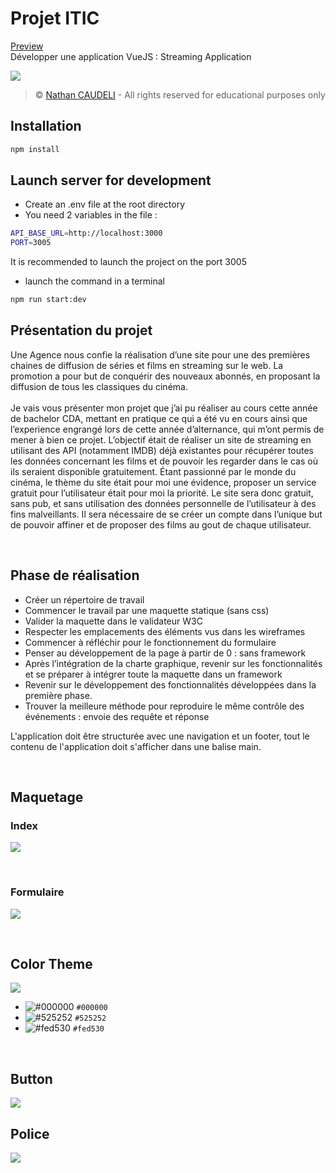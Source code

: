 # Projet ITIC
[Preview](https://nathancdl.github.io/projet_itic/)
<br>
Développer une application VueJS : Streaming Application

![](https://i.imgur.com/apd0OYs.png)

> &copy; [Nathan CAUDELI](https://www.linkedin.com/in/nathancdl/) - All rights reserved for educational purposes only


## Installation
```sh
npm install
```

## Launch server for development
 * Create an .env file at the root directory
 * You need 2 variables in the file :
```sh
API_BASE_URL=http://localhost:3000
PORT=3005
```
It is recommended to launch the project on the port 3005
 * launch the command in a terminal
```sh
npm run start:dev
```

## Présentation du projet

Une Agence nous confie la réalisation d’une site pour une des premières chaines de diffusion de séries et films en streaming sur le web. La promotion a pour but de conquérir des nouveaux abonnés, en proposant la diffusion de tous les classiques du cinéma.<br>
<br>
Je vais vous présenter mon projet que j’ai pu réaliser au cours cette année de bachelor CDA, mettant en pratique ce qui a été vu en cours ainsi que l’experience engrangé lors de cette année d’alternance, qui m’ont permis de mener à bien ce projet. L’objectif était de réaliser un site de streaming en utilisant des API (notamment IMDB) déjà existantes pour récupérer toutes les données concernant les films et de pouvoir les regarder dans le cas où ils seraient disponible gratuitement. Étant passionné par le monde du cinéma, le thème du site était pour moi une évidence, proposer un service gratuit pour l’utilisateur était pour moi la priorité. Le site sera donc gratuit, sans pub, et sans utilisation des données personnelle de l’utilisateur à des fins malveillants. Il sera nécessaire de se créer un compte dans l’unique but de pouvoir affiner et de proposer des films au gout de chaque utilisateur.



<br>

## Phase de réalisation

- Créer un répertoire de travail
- Commencer le travail par une maquette statique (sans css)
- Valider la maquette dans le validateur W3C
- Respecter les emplacements des éléments vus dans les wireframes
- Commencer à réfléchir pour le fonctionnement du formulaire
- Penser au développement de la page à partir de 0 : sans framework
- Après l’intégration de la charte graphique, revenir sur les fonctionnalités et se préparer à intégrer toute la maquette dans un framework
- Revenir sur le développement des fonctionnalités développées dans la première phase.
- Trouver la meilleure méthode pour reproduire le même contrôle des événements : envoie des requête et réponse


L'application doit être structurée avec une navigation et un footer, tout le contenu de l'application doit s'afficher dans une balise main.

<br>

## Maquetage

### Index
![](https://i.imgur.com/tYcjIie.png)

<br>

### Formulaire
![](https://i.imgur.com/T6nspIf.png)

<br>

## Color Theme

![](https://i.imgur.com/mFmsndH.png)
<br>

- ![#000000](https://via.placeholder.com/15/000000/000000?text=+) `#000000`
- ![#525252](https://via.placeholder.com/15/525252/525252?text=+) `#525252`
- ![#fed530](https://via.placeholder.com/15/fed530/fed530?text=+) `#fed530`

<br>

## Button

![](https://i.imgur.com/MsAVXHe.png)
<br>


## Police

![](https://i.imgur.com/JbElTjd.png)
<br>


